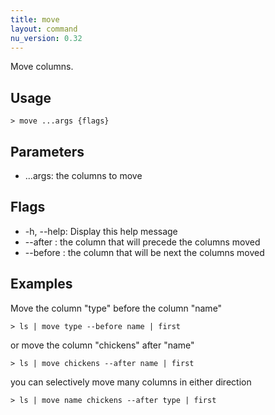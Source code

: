 ```yaml
---
title: move
layout: command
nu_version: 0.32
---
```


Move columns.

## Usage

```shell
> move ...args {flags}
```

## Parameters

- ...args: the columns to move

## Flags

- -h, --help: Display this help message
- --after <column path>: the column that will precede the columns moved
- --before <column path>: the column that will be next the columns moved

## Examples

Move the column "type" before the column "name"

```shell
> ls | move type --before name | first
```

or move the column "chickens" after "name"

```shell
> ls | move chickens --after name | first
```

you can selectively move many columns in either direction

```shell
> ls | move name chickens --after type | first
```
